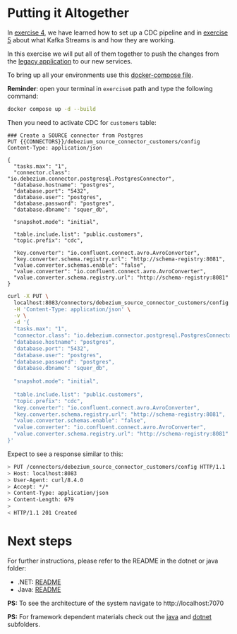 # Putting it Altogether

In [exercise 4](../exercise4/README.md), we have learned how to set up a CDC pipeline and in 
[exercise 5](../exercise5) about what Kafka Streams is and how they are working. 

In this exercise we will put all of them together to push the changes from the 
[legacy application](../../legacy-app/SQUER.Workshop.LegacyApp/Dockerfile) to our new services.

To bring up all your environments use this [docker-compose file](docker-compose.yaml).

**Reminder**: open your terminal in `exercise6` path and type the following command: 

```bash
docker compose up -d --build 
```

Then you need to activate CDC for `customers` table:

```http request
### Create a SOURCE connector from Postgres
PUT {{CONNECTORS}}/debezium_source_connector_customers/config
Content-Type: application/json

{
  "tasks.max": "1",
  "connector.class": "io.debezium.connector.postgresql.PostgresConnector",
  "database.hostname": "postgres",
  "database.port": "5432",
  "database.user": "postgres",
  "database.password": "postgres",
  "database.dbname": "squer_db",
  
  "snapshot.mode": "initial",
  
  "table.include.list": "public.customers", 
  "topic.prefix": "cdc",

  "key.converter": "io.confluent.connect.avro.AvroConverter",
  "key.converter.schema.registry.url": "http://schema-registry:8081",
  "value.converter.schemas.enable": "false",
  "value.converter": "io.confluent.connect.avro.AvroConverter",
  "value.converter.schema.registry.url": "http://schema-registry:8081"  
}
```
```bash
curl -X PUT \
  localhost:8083/connectors/debezium_source_connector_customers/config \
  -H 'Content-Type: application/json' \
  -v \
  -d '{
  "tasks.max": "1",
  "connector.class": "io.debezium.connector.postgresql.PostgresConnector",
  "database.hostname": "postgres",
  "database.port": "5432",
  "database.user": "postgres",
  "database.password": "postgres",
  "database.dbname": "squer_db",
  
  "snapshot.mode": "initial",
  
  "table.include.list": "public.customers", 
  "topic.prefix": "cdc",
  "key.converter": "io.confluent.connect.avro.AvroConverter",
  "key.converter.schema.registry.url": "http://schema-registry:8081",
  "value.converter.schemas.enable": "false",
  "value.converter": "io.confluent.connect.avro.AvroConverter",
  "value.converter.schema.registry.url": "http://schema-registry:8081"  
}'
```
Expect to see a response similar to this:
```bash
> PUT /connectors/debezium_source_connector_customers/config HTTP/1.1
> Host: localhost:8083
> User-Agent: curl/8.4.0
> Accept: */*
> Content-Type: application/json
> Content-Length: 679
> 
< HTTP/1.1 201 Created
```

# Next steps
For further instructions, please refer to the README in the dotnet or java folder:
* .NET: [README](dotnet/README.md)
* Java: [README](java/README.md)


**PS:** To see the architecture of the system navigate to http://localhost:7070

**PS:** For framework dependent materials check out the [java](./java/README.md) and [dotnet](./dotnet/README.md) subfolders. 
